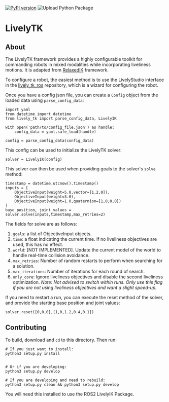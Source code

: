 [![PyPI version](https://img.shields.io/pypi/v/lively_tk)](https://badge.fury.io/py/lively_tk)
![Upload Python Package](https://github.com/Wisc-HCI/lively_tk/workflows/Upload%20Python%20Package/badge.svg)
# LivelyTK

## About

The LivelyTK framework provides a highly configurable toolkit for commanding robots in mixed modalities while incorporating liveliness motions. It is adapted from [RelaxedIK](https://github.com/uwgraphics/relaxed_ik_core) framework.

To configure a robot, the easiest method is to use the LivelyStudio interface in the [lively_tk_ros](https://github.com/Wisc-HCI/lively_tk_ros) repository, which is a wizard for configuring the robot.

Once you have a config json file, you can create a `Config` object from the loaded data using `parse_config_data`:

```
import yaml
from datetime import datetime
from lively_tk import parse_config_data, LivelyIK

with open('path/to/config_file.json') as handle:
    config_data = yaml.safe_load(handle)

config = parse_config_data(config_data)
```

This config can be used to initialize the LivelyTK solver:

```
solver = LivelyIK(config)
```

This solver can then be used when providing goals to the solver's `solve` method:

```
timestamp = datetime.utcnow().timestamp()
inputs = [
    ObjectiveInput(weight=5.0,vector=[1,2,0]),
    ObjectiveInput(weight=3.0),
    ObjectiveInput(weight=1.0,quaternion=[1,0,0,0])
]
base_position, joint_values = solver.solve(inputs,timestamp,max_retries=2)

```

The fields for solve are as follows:
1. `goals`: a list of ObjectiveInput objects.
2. `time`: a float indicating the current time. If no liveliness objectives are used, this has no effect.
3. `world`: [NOT IMPLEMENTED]. Update the current model of the world to handle real-time collision avoidance.
4. `max_retries`: Number of random restarts to perform when searching for a solution.
5. `max_iterations`: Number of iterations for each round of search.
6. `only_core`: Ignore liveliness objectives and disable the second liveliness optimization. *Note: Not advised to switch within runs. Only use this flag if you are not using liveliness objectives and want a slight speed-up.*

If you need to restart a run, you can execute the reset method of the solver, and provide the starting base position and joint values:

```
solver.reset([0,0,0],[1,0,1.2,0.4,0.1])
```

## Contributing

To build, download and `cd` to this directory. Then run:

```
# If you just want to install:
python3 setup.py install


# Or if you are developing:
python3 setup.py develop

# If you are developing and need to rebuild:
python3 setup.py clean && python3 setup.py develop
```

You will need this installed to use the ROS2 LivelyIK Package.
